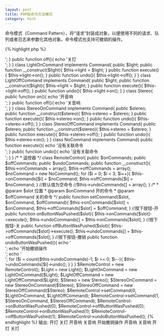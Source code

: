 ```yaml
---
layout: post
title: PHP版命令方法模式
category: tech
---
```

命令模式（Command Pattern），将“请求”封装成对象，以便使用不同的请求、队列或者日志来参数化其他对象。命令模式也支持可撤销的操作。

{% highlight php %}
<?php
/*
 * 命令模式
 * 将“请求”封装成对象，
 * 以便使用不同的请求、
 * 队列或者日志来参数化其他对象。
 * 命令模式也支持可撤销的操作。
*/
interface Command{
	//执行
	public function execute();
	//撤销
	public function undo();
}

class Light{
	public function on(){
		echo '开灯<br />';
	}
	
	public function off(){
		echo '关灯<br />';
	}
}

class LightOnCommand implements Command{
	public $light;
	
	public function __construct($light){
		$this->light = $light;
	}
	
	public function execute(){
		$this->light->on();
	}
	
	public function undo(){
		$this->light->off();
	}
}

class LightOffCommand implements Command{
	public $light;

	public function __construct($light){
		$this->light = $light;
	}

	public function execute(){
		$this->light->off();
	}
	
	public function undo(){
		$this->light->on();
	}
}

class Stereo{
	public function on(){
		echo '开音响<br />';
	}

	public function off(){
		echo '关音响<br />';
	}
}

class StereoOnCommand implements Command{
	public $stereo;

	public function __construct($stereo){
		$this->stereo = $stereo;
	}

	public function execute(){
		$this->stereo->on();
	}

	public function undo(){
		$this->stereo->off();
	}
}

class StereoOffCommand implements Command{
	public $stereo;

	public function __construct($stereo){
		$this->stereo = $stereo;
	}

	public function execute(){
		$this->stereo->off();
	}

	public function undo(){
		$this->stereo->on();
	}
}

class NoCommand implements Command{

	public function execute(){
		echo '没有关联命令<br />';
	}
	
	public function undo(){
		echo '没有关联命令<br />';
	}
}

/*
 * 遥控器
 */
class RemoteControl{
	public $onCommands;
	public $offCommands;
	public $undoCommands;
	
	public function __construct(){
		$this->onCommands = array();
		$this->offCommands = array();
		
		$noCommand = new NoCommand();
		for ($i = 0; $i < 3; $i++){
			$this->onCommands[$i] = $noCommand;
			$this->offCommands[$i] = $noCommand;
		}
		
		//默认值为空命令
		//$this->undoCommands[] = array();
	}
	
	/*
	 * @param $slot 位置
	 * @param $onCommand 开的命令
	 * @param $offCommand 关的命令
	 */
	public function setCommand($slot, $onCommand, $offCommand){
		$this->onCommands[$slot] = $onCommand;
		$this->offCommands[$slot] = $offCommand;
	}
	
	//按下按钮-开
	public function onButtonWasPushed($slot){
		$this->onCommands[$slot]->execute();
		$this->undoCommands[] = $this->onCommands[$slot];
	}
	
	//按下按钮-关
	public function offButtonWasPushed($slot){
		$this->offCommands[$slot]->execute();
		$this->undoCommands[] = $this->offCommands[$slot];
	}
	
	//按下按钮-撤销
	public function undoButtonWasPushed(){
		echo '<br />';
		echo '开始撤销操作<br />';
		echo '<br />';		
		for ($i = count($this->undoCommands)-1; $i >= 0; $i--){
			$this->undoCommands[$i]->undo();
		}
	}
}

$RemoteControl = new RemoteControl();
$Light = new Light();
$LightOnCommand = new LightOnCommand($Light);
$LightOffCommand = new LightOffCommand($Light);
$Stereo = new Stereo();
$StereoOnCommand = new StereoOnCommand($Stereo);
$StereoOffCommand = new StereoOffCommand($Stereo);
$RemoteControl->setCommand(0, $LightOnCommand, $LightOffCommand);
$RemoteControl->setCommand(1, $StereoOnCommand, $StereoOffCommand);
$RemoteControl->onButtonWasPushed(0);
$RemoteControl->offButtonWasPushed(0);
$RemoteControl->onButtonWasPushed(1);
$RemoteControl->offButtonWasPushed(1);
$RemoteControl->undoButtonWasPushed();
{% endhighlight %}

输出:   
开灯  
关灯  
开音响  
关音响  

开始撤销操作  

开音响  
关音响  
开灯  
关灯  
